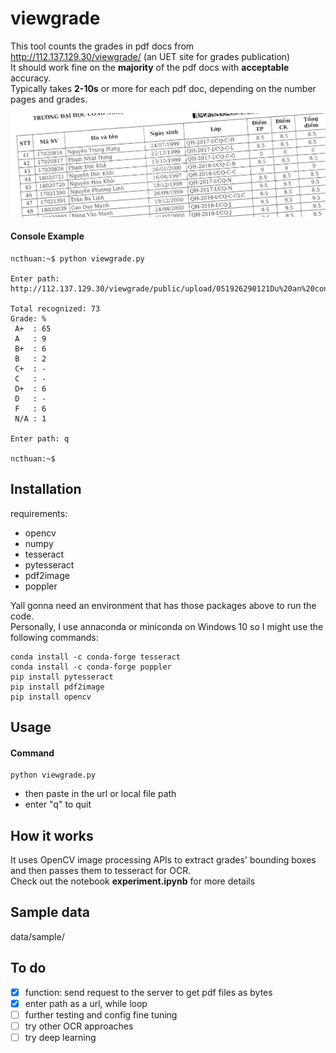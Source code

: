
# viewgrade
This tool counts the grades in pdf docs from http://112.137.129.30/viewgrade/ (an UET site for grades publication)<br>
It should work fine on the **majority** of the pdf docs with **acceptable** accuracy.<br>
Typically takes **2-10s** or more for each pdf doc, depending on the number pages and grades.

![Sample data](./data/sample/sample.png)

#### Console Example
```console
ncthuan:~$ python viewgrade.py

Enter path: http://112.137.129.30/viewgrade/public/upload/051926290121Du%20an%20cong%20nghe_INT3132%2020_0001.pdf

Total recognized: 73
Grade: %
 A+  : 65
 A   : 9
 B+  : 6
 B   : 2
 C+  : -
 C   : -
 D+  : 6
 D   : -
 F   : 6
 N/A : 1

Enter path: q

ncthuan:~$
```

## Installation
requirements:
* opencv
* numpy
* tesseract
* pytesseract
* pdf2image
* poppler

Yall gonna need an environment that has those packages above to run the code.<br>
Personally, I use annaconda or miniconda on Windows 10 so I might use the following commands:
```
conda install -c conda-forge tesseract
conda install -c conda-forge poppler
pip install pytesseract
pip install pdf2image
pip install opencv
```


## Usage
#### Command
```
python viewgrade.py
```
* then paste in the url or local file path
* enter "q" to quit

## How it works
It uses OpenCV image processing APIs to extract grades' bounding boxes and then passes them to tesseract for OCR.<br>
Check out the notebook **experiment.ipynb** for more details

## Sample data
data/sample/

## To do
* [x] function: send request to the server to get pdf files as bytes
* [x] enter path as a url, while loop
* [ ] further testing and config fine tuning
* [ ] try other OCR approaches
* [ ] try deep learning